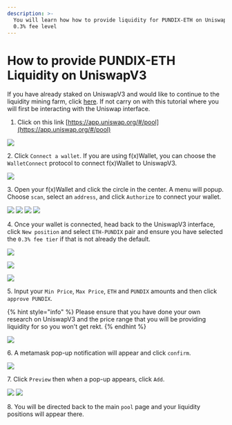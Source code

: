 ```yaml
---
description: >-
  You will learn how how to provide liquidity for PUNDIX-ETH on UniswapV3 at
  0.3% fee level
---
```


# How to provide PUNDIX-ETH Liquidity on UniswapV3

If you have already staked on UniswapV3 and would like to continue to the liquidity mining farm, click [here](./). If not carry on with this tutorial where you will first be interacting with the Uniswap interface.

1. Click on this link [https://app.uniswap.org/#/pool](https://app.uniswap.org/#/pool)

![](<.gitbook/assets/Uniswap LP 1.png>)

2\. Click `Connect a wallet`. If you are using f(x)Wallet, you can choose the `WalletConnect` protocol to connect f(x)Wallet to UniswapV3.

![](<.gitbook/assets/Uniswap LP 2.png>)

3\. Open your f(x)Wallet and click the circle in the center. A menu will popup. Choose `scan`, select an `address`, and click `Authorize` to connect your wallet.

![](<.gitbook/assets/f(x)wallet1 (1).jpg>) ![](.gitbook/assets/f\(x\)wallet2.jpg) ![](<.gitbook/assets/f(x)wallet3 (1).jpg>) ![](.gitbook/assets/f\(x\)wallet4.jpg)

4\. Once your wallet is connected, head back to the UniswapV3 interface, click `New position` and select `ETH-PUNDIX` pair and ensure you have selected the `0.3% fee tier` if that is not already the default.

![](<.gitbook/assets/Uniswap LP 3 (1).png>)

![](<.gitbook/assets/Uniswap LP 4 (1).png>)

![](<.gitbook/assets/Uniswap LP 5.PNG>)

5\. Input your `Min Price`, `Max Price`, `ETH` and `PUNDIX` amounts and then click `approve PUNDIX`.

{% hint style="info" %}
Please ensure that you have done your own research on UniswapV3 and the price range that you will be providing liquidity for so you won't get rekt.
{% endhint %}

![](<.gitbook/assets/Uniswap LP 6.PNG>)

6\. A metamask pop-up notification will appear and click `confirm`.

![](<.gitbook/assets/Uniswap LP 7.PNG>)

7\. Click `Preview` then when a pop-up appears, click `Add`.

![](<.gitbook/assets/Uniswap LP 8.PNG>) ![](<.gitbook/assets/Uniswap LP 9.PNG>)

8\. You will be directed back to the main `pool` page and your liquidity positions will appear there.
